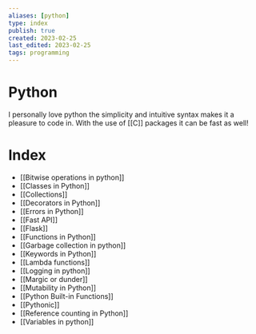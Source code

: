 ```yaml
---
aliases: [python]
type: index
publish: true
created: 2023-02-25
last_edited: 2023-02-25
tags: programming
---
```

# Python
I personally love python the simplicity and intuitive syntax makes it a pleasure to code in. With the use of [[C]] packages it can be fast as well!

# Index
- [[Bitwise operations in python]]
- [[Classes in Python]]
- [[Collections]]
- [[Decorators in Python]]
- [[Errors in Python]]
- [[Fast API]]
- [[Flask]]
- [[Functions in Python]]
- [[Garbage collection in python]]
- [[Keywords in Python]]
- [[Lambda functions]]
- [[Logging in python]]
- [[Margic or dunder]]
- [[Mutability in Python]]
- [[Python Built-in Functions]]
- [[Pythonic]]
- [[Reference counting in Python]]
- [[Variables in python]]